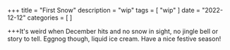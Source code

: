 +++
title = "First Snow"
description = "wip"
tags = [
 "wip"
]
date = "2022-12-12"
categories = [
]

+++It's weird when December hits and no snow in sight, no jingle bell or story to tell. Eggnog though, liquid ice cream. Have a nice festive season!

